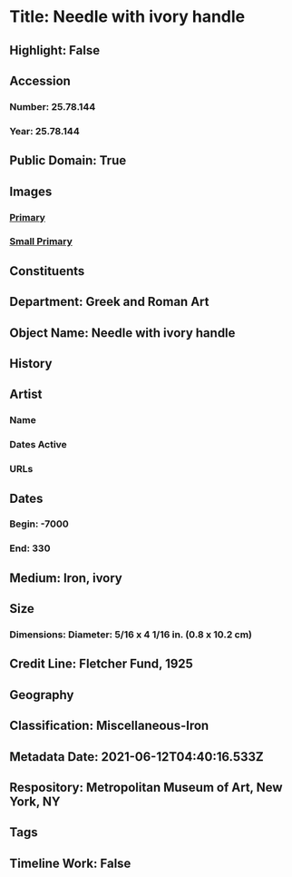 # Title: Needle with ivory handle
## Highlight: False
## Accession
### Number: 25.78.144
### Year: 25.78.144
## Public Domain: True
## Images
### [Primary](https://images.metmuseum.org/CRDImages/gr/original/sf2578144.jpg)
### [Small Primary](https://images.metmuseum.org/CRDImages/gr/web-large/sf2578144.jpg)
## Constituents
## Department: Greek and Roman Art
## Object Name: Needle with ivory handle
## History
## Artist
### Name
### Dates Active
### URLs
## Dates
### Begin: -7000
### End: 330
## Medium: Iron, ivory
## Size
### Dimensions: Diameter: 5/16 x 4 1/16 in. (0.8 x 10.2 cm)
## Credit Line: Fletcher Fund, 1925
## Geography
## Classification: Miscellaneous-Iron
## Metadata Date: 2021-06-12T04:40:16.533Z
## Respository: Metropolitan Museum of Art, New York, NY
## Tags
## Timeline Work: False